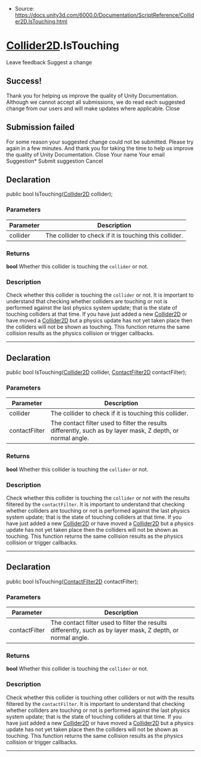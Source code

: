 * Source: https://docs.unity3d.com/6000.0/Documentation/ScriptReference/Collider2D.IsTouching.html

#  [Collider2D](https://docs.unity3d.com/6000.0/Documentation/ScriptReference/Collider2D.html).IsTouching
Leave feedback
Suggest a change
## Success!
Thank you for helping us improve the quality of Unity Documentation. Although we cannot accept all submissions, we do read each suggested change from our users and will make updates where applicable.
Close
## Submission failed
For some reason your suggested change could not be submitted. Please <a>try again</a> in a few minutes. And thank you for taking the time to help us improve the quality of Unity Documentation.
Close
Your name Your email Suggestion* Submit suggestion
Cancel
## Declaration
public bool IsTouching([Collider2D](https://docs.unity3d.com/6000.0/Documentation/ScriptReference/Collider2D.html) collider); 
### Parameters
Parameter | Description  
---|---  
collider | The collider to check if it is touching this collider.  
### Returns
**bool** Whether this collider is touching the `collider` or not. 
### Description
Check whether this collider is touching the `collider` or not.
It is important to understand that checking whether colliders are touching or not is performed against the last physics system update; that is the state of touching colliders at that time. If you have just added a new [Collider2D](https://docs.unity3d.com/6000.0/Documentation/ScriptReference/Collider2D.html) or have moved a [Collider2D](https://docs.unity3d.com/6000.0/Documentation/ScriptReference/Collider2D.html) but a physics update has not yet taken place then the colliders will not be shown as touching. This function returns the same collision results as the physics collision or trigger callbacks.
* * *
## Declaration
public bool IsTouching([Collider2D](https://docs.unity3d.com/6000.0/Documentation/ScriptReference/Collider2D.html) collider, [ContactFilter2D](https://docs.unity3d.com/6000.0/Documentation/ScriptReference/ContactFilter2D.html) contactFilter); 
### Parameters
Parameter | Description  
---|---  
collider | The collider to check if it is touching this collider.  
contactFilter | The contact filter used to filter the results differently, such as by layer mask, Z depth, or normal angle.  
### Returns
**bool** Whether this collider is touching the `collider` or not. 
### Description
Check whether this collider is touching the `collider` or not with the results filtered by the `contactFilter`.
It is important to understand that checking whether colliders are touching or not is performed against the last physics system update; that is the state of touching colliders at that time. If you have just added a new [Collider2D](https://docs.unity3d.com/6000.0/Documentation/ScriptReference/Collider2D.html) or have moved a [Collider2D](https://docs.unity3d.com/6000.0/Documentation/ScriptReference/Collider2D.html) but a physics update has not yet taken place then the colliders will not be shown as touching. This function returns the same collision results as the physics collision or trigger callbacks.
* * *
## Declaration
public bool IsTouching([ContactFilter2D](https://docs.unity3d.com/6000.0/Documentation/ScriptReference/ContactFilter2D.html) contactFilter); 
### Parameters
Parameter | Description  
---|---  
contactFilter | The contact filter used to filter the results differently, such as by layer mask, Z depth, or normal angle.  
### Returns
**bool** Whether this collider is touching the `collider` or not. 
### Description
Check whether this collider is touching other colliders or not with the results filtered by the `contactFilter`.
It is important to understand that checking whether colliders are touching or not is performed against the last physics system update; that is the state of touching colliders at that time. If you have just added a new [Collider2D](https://docs.unity3d.com/6000.0/Documentation/ScriptReference/Collider2D.html) or have moved a [Collider2D](https://docs.unity3d.com/6000.0/Documentation/ScriptReference/Collider2D.html) but a physics update has not yet taken place then the colliders will not be shown as touching. This function returns the same collision results as the physics collision or trigger callbacks.
* * *
